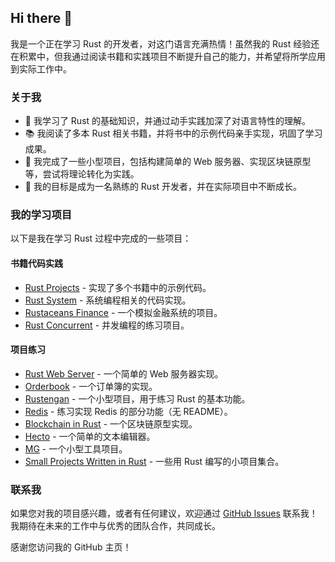 ## Hi there 👋

我是一个正在学习 Rust 的开发者，对这门语言充满热情！虽然我的 Rust 经验还在积累中，但我通过阅读书籍和实践项目不断提升自己的能力，并希望将所学应用到实际工作中。

### 关于我

- 🌱 我学习了 Rust 的基础知识，并通过动手实践加深了对语言特性的理解。
- 📚 我阅读了多本 Rust 相关书籍，并将书中的示例代码亲手实现，巩固了学习成果。
- 🔨 我完成了一些小型项目，包括构建简单的 Web 服务器、实现区块链原型等，尝试将理论转化为实践。
- 🎯 我的目标是成为一名熟练的 Rust 开发者，并在实际项目中不断成长。

### 我的学习项目

以下是我在学习 Rust 过程中完成的一些项目：

#### 书籍代码实践

- [Rust Projects](https://github.com/brook-bang/rust_projects) - 实现了多个书籍中的示例代码。
- [Rust System](https://github.com/brook-bang/rust_system) - 系统编程相关的代码实现。
- [Rustaceans Finance](https://github.com/brook-bang/rustaceans_finance) - 一个模拟金融系统的项目。
- [Rust Concurrent](https://github.com/brook-bang/rust_concurrent) - 并发编程的练习项目。

#### 项目练习

- [Rust Web Server](https://github.com/brook-bang/rust-web-server) - 一个简单的 Web 服务器实现。
- [Orderbook](https://github.com/brook-bang/orderbook) - 一个订单簿的实现。
- [Rustengan](https://github.com/brook-bang/rustengan) - 一个小型项目，用于练习 Rust 的基本功能。
- [Redis](https://github.com/brook-bang/redis) - 练习实现 Redis 的部分功能（无 README）。
- [Blockchain in Rust](https://github.com/brook-bang/blockchain-in-rust) - 一个区块链原型实现。
- [Hecto](https://github.com/brook-bang/hecto) - 一个简单的文本编辑器。
- [MG](https://github.com/brook-bang/mg) - 一个小型工具项目。
- [Small Projects Written in Rust](https://github.com/brook-bang/Small-projects-written-in-Rust) - 一些用 Rust 编写的小项目集合。

### 联系我

如果您对我的项目感兴趣，或者有任何建议，欢迎通过 [GitHub Issues](https://github.com/brook-bang/brook-bang/issues) 联系我！我期待在未来的工作中与优秀的团队合作，共同成长。

感谢您访问我的 GitHub 主页！
